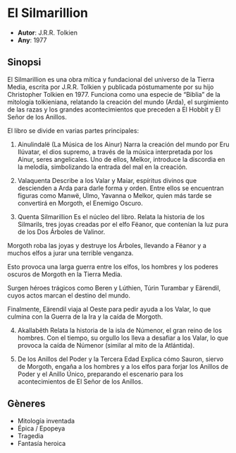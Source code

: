 # El Silmarillion
- __Autor__: J.R.R. Tolkien
- __Any__: 1977

## Sinopsi
El Silmarillion es una obra mítica y fundacional del universo de la Tierra Media, escrita por J.R.R. Tolkien y publicada póstumamente por su hijo Christopher Tolkien en 1977. Funciona como una especie de “Biblia” de la mitología tolkieniana, relatando la creación del mundo (Arda), el surgimiento de las razas y los grandes acontecimientos que preceden a El Hobbit y El Señor de los Anillos.

El libro se divide en varias partes principales:

1. Ainulindalë (La Música de los Ainur)
Narra la creación del mundo por Eru Ilúvatar, el dios supremo, a través de la música interpretada por los Ainur, seres angelicales. Uno de ellos, Melkor, introduce la discordia en la melodía, simbolizando la entrada del mal en la creación.

2. Valaquenta
Describe a los Valar y Maiar, espíritus divinos que descienden a Arda para darle forma y orden. Entre ellos se encuentran figuras como Manwë, Ulmo, Yavanna o Melkor, quien más tarde se convertirá en Morgoth, el Enemigo Oscuro.

3. Quenta Silmarillion
Es el núcleo del libro. Relata la historia de los Silmarils, tres joyas creadas por el elfo Fëanor, que contenían la luz pura de los Dos Árboles de Valinor.

Morgoth roba las joyas y destruye los Árboles, llevando a Fëanor y a muchos elfos a jurar una terrible venganza.

Esto provoca una larga guerra entre los elfos, los hombres y los poderes oscuros de Morgoth en la Tierra Media.

Surgen héroes trágicos como Beren y Lúthien, Túrin Turambar y Eärendil, cuyos actos marcan el destino del mundo.

Finalmente, Eärendil viaja al Oeste para pedir ayuda a los Valar, lo que culmina con la Guerra de la Ira y la caída de Morgoth.

4. Akallabêth
Relata la historia de la isla de Númenor, el gran reino de los hombres. Con el tiempo, su orgullo los lleva a desafiar a los Valar, lo que provoca la caída de Númenor (similar al mito de la Atlántida).

5. De los Anillos del Poder y la Tercera Edad
Explica cómo Sauron, siervo de Morgoth, engaña a los hombres y a los elfos para forjar los Anillos de Poder y el Anillo Único, preparando el escenario para los acontecimientos de El Señor de los Anillos.

## Gèneres
- Mitología inventada
- Épica / Epopeya
- Tragedia
- Fantasía heroica